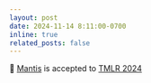 ```yaml
---
layout: post
date: 2024-11-14 8:11:00-0700
inline: true
related_posts: false
---
```


🎉 [Mantis](https://arxiv.org/abs/2405.01483) is accepted to [TMLR 2024](https://openreview.net/forum?id=skLtdUVaJa)
